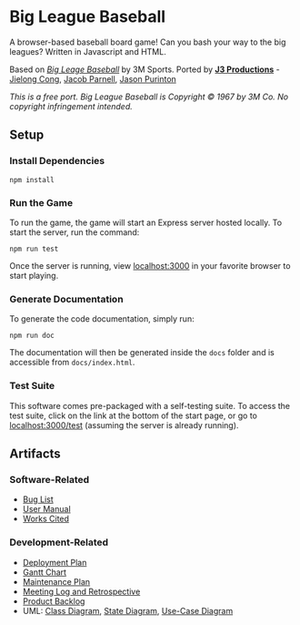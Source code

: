 # Big League Baseball

A browser-based baseball board game! Can you bash your way to the big leagues? Written in Javascript and HTML.

Based on *[Big Leage Baseball](https://boardgamegeek.com/boardgame/8502/big-league-baseball)* by 3M Sports. Ported by **[J3 Productions](https://github.com/J3Productions)** - [Jielong Cong](https://github.com/JielongCong), [Jacob Parnell](https://github.com/jake-penguins), [Jason Purinton](https://github.com/JasonPurinton)

*This is a free port. Big League Baseball is Copyright © 1967 by 3M Co. No copyright infringement intended.*

## Setup

### Install Dependencies

`npm install`

### Run the Game

To run the game, the game will start an Express server hosted locally. To start the server, run the command:

`npm run test`

Once the server is running, view [localhost:3000](http://localhost:3000) in your favorite browser to start playing.

### Generate Documentation

To generate the code documentation, simply run:

`npm run doc`

The documentation will then be generated inside the `docs` folder and is accessible from `docs/index.html`.

### Test Suite

This software comes pre-packaged with a self-testing suite. To access the test suite, click on the link at the bottom of the start page, or go to [localhost:3000/test](http://localhost:3000/test) (assuming the server is already running).

## Artifacts

### Software-Related

- [Bug List](https://github.com/J3Productions/big-league-baseball/blob/project4/docs/artifactsFolder/BUGLIST.md)
- [User Manual](https://github.com/J3Productions/big-league-baseball/blob/project4/docs/artifactsFolder/userManual.pdf)
- [Works Cited](https://github.com/J3Productions/big-league-baseball/blob/project4/docs/artifactsFolder/WORKSCITED.md)

### Development-Related

* [Deployment Plan](https://github.com/J3Productions/big-league-baseball/blob/project4/docs/artifactsFolder/Big%20League%20Baseball%20Deployment%20Plan.docx)
* [Gantt Chart](https://github.com/J3Productions/big-league-baseball/blob/project4/docs/artifactsFolder/gantt-120518.png)
* [Maintenance Plan](https://github.com/J3Productions/big-league-baseball/blob/project4/docs/artifactsFolder/Maintance%20plan.docx)
* [Meeting Log and Retrospective](https://github.com/J3Productions/big-league-baseball/blob/project4/docs/artifactsFolder/Write-up.docx)
* [Product Backlog](https://github.com/J3Productions/big-league-baseball/blob/project4/docs/artifactsFolder/backlog.pdf)
* UML: [Class Diagram](https://github.com/J3Productions/big-league-baseball/blob/project4/docs/artifactsFolder/Flow_diagram.jpg), [State Diagram](https://github.com/J3Productions/big-league-baseball/blob/project4/docs/artifactsFolder/State%20Diagram.jpg), [Use-Case Diagram](https://github.com/J3Productions/big-league-baseball/blob/project4/docs/artifactsFolder/Use%20Case%20Diagram.jpg)

